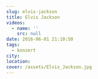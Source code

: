 ```yaml
---
slug: elvis-jackson
title: Elvis Jackson
videos:
  - name: ''
    src: null
date: 2016-06-01 21:10:50
tags:
  - konzert
city:
location:
cover: /assets/Elvis_Jackson.jpg
---
```

